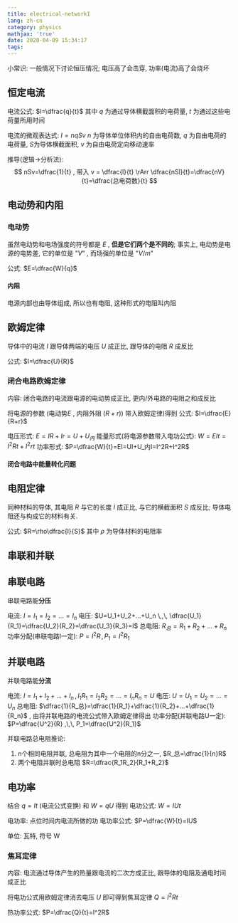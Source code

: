 ```yaml
---
title: electrical-networkI
lang: zh-cn
category: physics
mathjax: 'true'
date: 2020-04-09 15:34:17
tags:
---
```


小常识: 一般情况下讨论恒压情况; 电压高了会击穿, 功率(电流)高了会烧坏

## 恒定电流

电流公式: $I=\dfrac{q}{t}$
其中 $q$ 为通过导体横截面积的电荷量, $t$ 为通过这些电荷量所用时间

电流的微观表达式: $I=nqSv$
$n$ 为导体单位体积内的自由电荷数, $q$ 为自由电荷的电荷量, $S$为导体横截面积, $v$ 为自由电荷定向移动速率

推导(逻辑->分析法):
$$
nSv=\dfrac{1}{t} , 带入 v = \dfrac{l}{t} \rArr \dfrac{nSl}{t}=\dfrac{nV}{t}=\dfrac{总电荷数}{t}
$$

## 电动势和内阻

### 电动势

虽然电动势和电场强度的符号都是 $E$ , **但是它们两个是不同的**;
事实上, 电动势是电源的电势差, 它的单位是 "$V$" , 而场强的单位是 "$V/m$"

公式: $E=\dfrac{W}{q}$

#### 内阻

电源内部也由导体组成, 所以也有电阻, 这种形式的电阻叫内阻

## 欧姆定律

导体中的电流 $I$ 跟导体两端的电压 $U$ 成正比, 跟导体的电阻 $R$ 成反比

公式: $I=\dfrac{U}{R}$

### 闭合电路欧姆定律

内容: 闭合电路的电流跟电源的电动势成正比, 更内/外电路的电阻之和成反比

将电源的参数 (电动势$E$ , 内阻外阻 $(R+r)$) 带入欧姆定律)得到
公式: $I=\dfrac{E}{R+r}$

电压形式: $E=IR+Ir=U+U_内$
能量形式(将电源参数带入电功公式): $W=EIt=I^2Rt+I^2rt$
功率形式: $P=\dfrac{W}{t}=EI=UI+U_内I=I^2R+I^2R$

#### 闭合电路中能量转化问题

## 电阻定律

同种材料的导体, 其电阻 $R$ 与它的长度 $l$ 成正比, 与它的横截面积 $S$ 成反比; 导体电阻还与构成它的材料有关.

公式: $R=\rho\dfrac{l}{S}$
其中 $\rho$ 为导体材料的电阻率

## 串联和并联

## 串联电路

串联电路能**分压**

电流: $I=I_1=I_2=...=I_n$
电压: $U=U_1+U_2+...+U_n \,,\, \dfrac{U_1}{R_1}=\dfrac{U_2}{R_2}=\dfrac{U_3}{R_3}=I$
总电阻: $R_总=R_1+R_2+...+R_n$
功率分配(串联电路I一定): $P=I^2R \,,\, P_1=I^2R_1$

## 并联电路

并联电路能**分流**

电流: $I=I_1+I_2+...+I_n \,,\, I_1R_1=I_2R_2=...=I_nR_n=U$
电压: $U=U_1=U_2=...=U_n$
总电阻: $\dfrac{1}{R_总}=\dfrac{1}{R_1}+\dfrac{1}{R_2}+...+\dfrac{1}{R_n}$ , 由将并联电路的电流公式带入欧姆定律得出
功率分配(并联电路U一定): $P=\dfrac{U^2}{R} ,\,\, P_1=\dfrac{U^2}{R_1}$

并联电路总电阻推论:
1. n个相同电阻并联, 总电阻为其中一个电阻的n分之一, $R_总=\dfrac{1}{n}R$
2. 两个电阻并联时总电阻 $R=\dfrac{R_1R_2}{R_1+R_2}$

## 电功率

结合 $q=It$ (电流公式变换) 和 $W=qU$ 得到
电功公式: $W=IUt$

电功率: 点位时间内电流所做的功
电功率公式: $P=\dfrac{W}{t}=IU$

单位: 瓦特, 符号 $\text{W}$

### 焦耳定律

内容: 电流通过导体产生的热量跟电流的二次方成正比, 跟导体的电阻及通电时间成正比

将电功公式用欧姆定律消去电压 $U$ 即可得到焦耳定律
$Q=I^2Rt$

热功率公式: $P=\dfrac{Q}{t}=I^2R$
